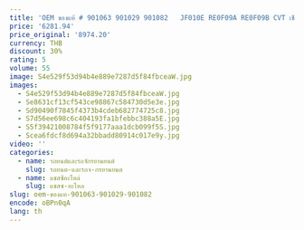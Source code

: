 ```yaml
---
title: 'OEM ของแท้ # 901063 901029 901082   JF010E RE0F09A RE0F09B CVT เข็มขัดสําหรับ Nissan Altima Maxima Murano 3.5L สําหรับ Renault Megane'
price: '6281.94'
price_original: '8974.20'
currency: THB
discount: 30%
rating: 5
volume: 55
image: S4e529f53d94b4e889e7287d5f84fbceaW.jpg
images:
  - S4e529f53d94b4e889e7287d5f84fbceaW.jpg
  - Se8631cf13cf543ce98867c584730d5e3e.jpg
  - Sd90490f7845f4373b4cdeb682774725c8.jpg
  - S7d56ee698c6c404193fa1bfebbc388a5E.jpg
  - S5f39421008784f5f9177aaa1dcb099f5S.jpg
  - Scea6fdcf8d694a32bbadd80914c017e9y.jpg
video: ''
categories:
  - name: รถยนต์และรถจักรยานยนต์
    slug: รถยนต-และรถจ-กรยานยนต
  - name: แชสซีอะไหล่
    slug: แชสซ-อะไหล
slug: oem-ของแท-901063-901029-901082
encode: oBPn0qA
lang: th
---
```

  